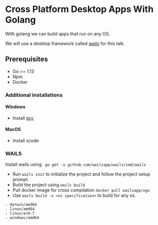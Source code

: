 # Cross Platform Desktop Apps With Golang

With golang we can build apps that run on any OS. 

We will use a desktop framework called [wails](https://github.com/wailsapp) for this talk.

## Prerequisites

* Go >= 1.13
* Npm
* Docker

### Additional installations
#### Windows 
* Install [gcc](https://jmeubank.github.io/tdm-gcc/)

#### MacOS
* Install xcode


### WAILS
Install wails using ``` go get -u github.com/wailsapp/wails/cmd/wails```


* Run `wails init` to initialize the project and follow the project setup prompt.
* Build the project using `wails build`
* Pull docker image for cross compilation ```docker pull wailsapp/xgo```
* Use ```wails build -x <os specification>``` to build for any os. 
 ```  
- darwin/amd64
- linux/amd64
- linux/arm-7
- windows/amd64 
 ```

